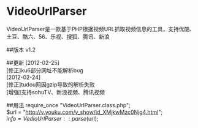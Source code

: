 VideoUrlParser
==============

VideoUrlParser是一款基于PHP根据视频URL抓取视频信息的工具，支持优酷、土豆、酷六、56、乐视、搜狐、腾讯、新浪

##版本
v1.2

##更新
[2012-02-25]  
[修正]ku6部分网址不能解析bug  
[2012-02-24]  
[修正]tudou网因gzip导致的解析失败  
[增强]支持sohuTV、新浪视频、腾讯视频

##用法
require_once "VideoUrlParser.class.php";  
$url = "http://v.youku.com/v_show/id_XMjkwMzc0Njg4.html";  
$info = VedioUrlParser::parse($url);